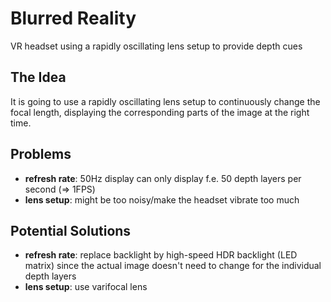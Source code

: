 # Blurred Reality
VR headset using a rapidly oscillating lens setup to provide depth cues

## The Idea
It is going to use a rapidly oscillating lens setup to continuously change the focal length, displaying the corresponding parts of the image at the right time.

## Problems
- **refresh rate**: 50Hz display can only display f.e. 50 depth layers per second (=> 1FPS)
- **lens setup**: might be too noisy/make the headset vibrate too much

## Potential Solutions
- **refresh rate**: replace backlight by high-speed HDR backlight (LED matrix) since the actual image doesn't need to change for the individual depth layers
- **lens setup**: use varifocal lens
